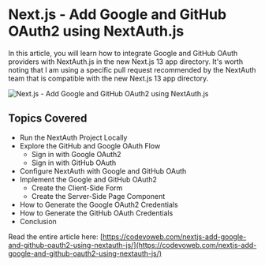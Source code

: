 # Next.js - Add Google and GitHub OAuth2 using NextAuth.js

In this article, you will learn how to integrate Google and GitHub OAuth providers with NextAuth.js in the new Next.js 13 app directory. It's worth noting that I am using a specific pull request recommended by the NextAuth team that is compatible with the new Next.js 13 app directory.

![Next.js - Add Google and GitHub OAuth2 using NextAuth.js](https://codevoweb.com/wp-content/uploads/2023/05/Next.js-Add-Google-and-GitHub-OAuth2-using-NextAuth.js.webp)

## Topics Covered

- Run the NextAuth Project Locally
- Explore the GitHub and Google OAuth Flow
    - Sign in with Google OAuth2
    - Sign in with GitHub OAuth
- Configure NextAuth with Google and GitHub OAuth
- Implement the Google and GitHub OAuth2
    - Create the Client-Side Form
    - Create the Server-Side Page Component
- How to Generate the Google OAuth2 Credentials
- How to Generate the GitHub OAuth Credentials
- Conclusion

Read the entire article here: [https://codevoweb.com/nextjs-add-google-and-github-oauth2-using-nextauth-js/](https://codevoweb.com/nextjs-add-google-and-github-oauth2-using-nextauth-js/)

